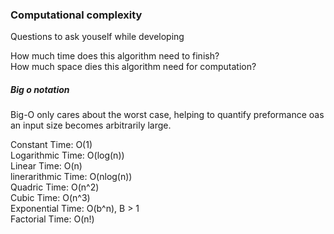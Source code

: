 ### Computational complexity

Questions to ask youself while developing

How much time does this algorithm need to finish?  
How much space dies this algorithm need for computation?

##### Big o notation

Big-O only cares about the worst case, helping to quantify preformance oas an input size becomes arbitrarily large.

Constant Time: O(1)  
Logarithmic Time: O(log(n))  
Linear Time: O(n)  
linerarithmic Time: O(nlog(n))  
Quadric Time: O(n^2)  
Cubic Time: O(n^3)  
Exponential Time: O(b^n), B > 1  
Factorial Time: O(n!)
